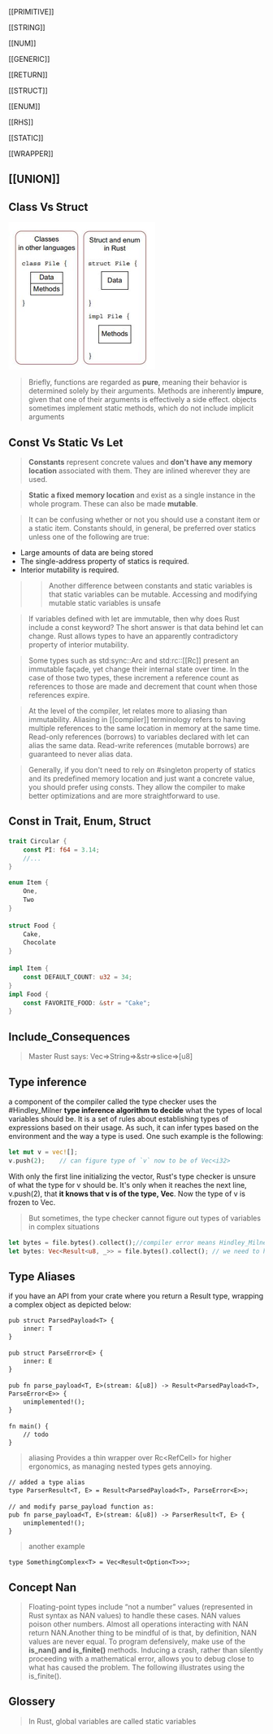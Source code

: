 [[PRIMITIVE]]

[[STRING]]

[[NUM]]

[[GENERIC]]

[[RETURN]]

[[STRUCT]]

[[ENUM]]

[[RHS]]

[[STATIC]]

[[WRAPPER]]

[[UNION]]
---

## Class Vs Struct
![Class Vs Struct](../rust/assets/images/class.JPG)

>  Briefly, functions are regarded as **pure**, meaning their behavior is determined solely by their arguments. Methods are inherently **impure**, given that one of their arguments is effectively a side effect.
> objects sometimes implement static methods, which do not include implicit arguments

## Const Vs Static Vs Let 
> **Constants** represent concrete values and **don't have any memory location** associated with them. They are inlined wherever they are used.

> **Static** **a fixed memory location** and exist as a single instance in the whole program. These can also be made **mutable**.

> It can be confusing whether or not you should use a constant item or a static item. Constants should, in general, be preferred over statics unless one of the following are true:
- Large amounts of data are being stored
- The single-address property of statics is required.
- Interior mutability is required.
>> Another difference between constants and static variables is that static variables can be mutable.
>> Accessing and modifying mutable static variables is unsafe

> If variables defined with let are immutable, then why does Rust include a const keyword? The short answer is that data behind let can change. Rust allows types to have an apparently contradictory property of interior mutability.

> Some types such as std:sync::Arc and std:rc::[[Rc]] present an immutable façade, yet change their internal state over time. In the case of those two types, these increment a reference count as references to those are made and decrement that count when those references expire.

> At the level of the compiler, let relates more to aliasing than immutability. Aliasing in [[compiler]] terminology refers to having multiple references to the same location in memory at the same time. Read-only references (borrows) to variables declared with let can alias the same data. Read-write references (mutable borrows) are guaranteed to never alias data.

> Generally, if you don't need to rely on #singleton property of statics and its predefined memory location and just want a concrete value, you should prefer using consts. They allow the compiler to make better optimizations and are more straightforward to use.

## Const in Trait, Enum, Struct
```rust
trait Circular {
    const PI: f64 = 3.14;
    //...
}
```

```rust
enum Item {
    One,
    Two
}

struct Food {
    Cake,
    Chocolate
}

impl Item {
    const DEFAULT_COUNT: u32 = 34;
}
impl Food {
    const FAVORITE_FOOD: &str = "Cake";
}
```

## Include_Consequences
> Master Rust says:
> Vec=>String=>&str=>slice=>[u8]

## Type inference
a component of the compiler called the type checker uses the #Hindley_Milner **type inference algorithm to decide** what the types of local variables should be. It is a set of rules about establishing types of expressions based on their usage. As such, it can infer types based on the environment and the way a type is used. One such example is the following:

```rust
let mut v = vec![];
v.push(2);    // can figure type of `v` now to be of Vec<i32>
```
With only the first line initializing the vector, Rust's type checker is unsure of what the type for v should be.
It's only when it reaches the next line, v.push(2), that **it knows that v is of the type, Vec<i32>**. Now the type of v is frozen to Vec<i32>.

> But sometimes, the type checker cannot figure out types of variables in complex situations

```rust
let bytes = file.bytes().collect();//compiler error means Hindley_Milner could not detect type
let bytes: Vec<Result<u8, _>> = file.bytes().collect(); // we need to help algo to detect type
```

## Type Aliases
if you have an API from your crate where you return a Result type, wrapping a complex object as depicted below:

```rust,no_run
pub struct ParsedPayload<T> {
    inner: T
}

pub struct ParseError<E> {
    inner: E
}

pub fn parse_payload<T, E>(stream: &[u8]) -> Result<ParsedPayload<T>, ParseError<E>> {
    unimplemented!();
}

fn main() {
    // todo
}
```
> aliasing
Provides a thin wrapper over Rc<RefCell<T>> for higher ergonomics, as managing nested types gets annoying.

```rust,no_run
// added a type alias
type ParserResult<T, E> = Result<ParsedPayload<T>, ParseError<E>>;

// and modify parse_payload function as:
pub fn parse_payload<T, E>(stream: &[u8]) -> ParserResult<T, E> {
    unimplemented!();
}
```
> another example
```rust,no_run
type SomethingComplex<T> = Vec<Result<Option<T>>>;
```
## Concept Nan

> Floating-point types include “not a number” values (represented in Rust syntax as NAN values) to handle these cases.
> NAN values poison other numbers. 
> Almost all operations interacting with NAN return NAN.Another thing to be mindful of is that, by definition, NAN values are never equal. 
> To program defensively, make use of the **is_nan() and is_finite()** methods. Inducing a crash, rather than silently proceeding with a mathematical error, allows you to debug close to what has caused the problem. The following illustrates using the is_finite().

## Glossery

> In Rust, global variables are called static variables

